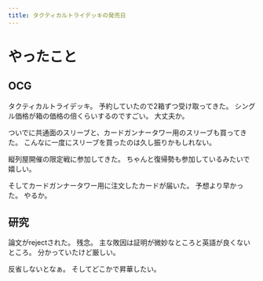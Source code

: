```yaml
---
title: タクティカルトライデッキの発売日
---
```


# やったこと

## OCG

タクティカルトライデッキ。
予約していたので2箱ずつ受け取ってきた。
シングル価格が箱の価格の倍くらいするのですごい。
大丈夫か。

ついでに共通面のスリーブと、カードガンナータワー用のスリーブも買ってきた。
こんなに一度にスリーブを買ったのは久し振りかもしれない。

縦列屋開催の限定戦に参加してきた。
ちゃんと復帰勢も参加しているみたいで嬉しい。

そしてカードガンナータワー用に注文したカードが届いた。
予想より早かった。
やるか。

## 研究

論文がrejectされた。
残念。
主な敗因は証明が微妙なところと英語が良くないところ。
分かっていたけど厳しい。

反省しないとなぁ。
そしてどこかで昇華したい。
